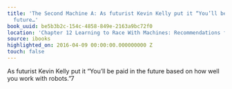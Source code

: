 ```yaml
---
title: 'The Second Machine A: As futurist Kevin Kelly put it “You’ll be paid in the
  future…'
book_uuid: be5b3b2c-154c-4858-849e-2163a9bc72f0
location: 'Chapter 12 Learning to Race With Machines: Recommendations for Individuals'
source: ibooks
highlighted_on: 2016-04-09 00:00:00.000000000 Z
touch: false
---
```


As futurist Kevin Kelly put it “You’ll be paid in the future based on how well you work with robots.”7